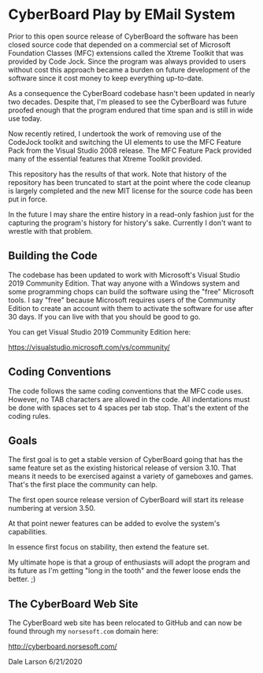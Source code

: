 CyberBoard Play by EMail System
===============================

Prior to this open source release of CyberBoard the software has been closed source
code that depended on a commercial set of Microsoft Foundation Classes (MFC) extensions 
called the Xtreme Toolkit that was provided by Code Jock. Since the program was always 
provided to users without cost this approach became a burden on future development 
of the software since it cost money to keep everything up-to-date.

As a consequence the CyberBoard codebase hasn't been updated in nearly two decades. 
Despite that, I'm pleased to see the CyberBoard was future proofed enough that 
the program endured that time span and is still in wide use today.

Now recently retired, I undertook the work of removing use of the CodeJock toolkit 
and switching the UI elements to use the MFC Feature Pack from the Visual Studio 
2008 release. The MFC Feature Pack provided many of the essential features that 
Xtreme Toolkit provided.

This repository has the results of that work. Note that history of the repository
has been truncated to start at the point where the code cleanup is largely completed
and the new MIT license for the source code has been put in force.

In the future I may share the entire history in a read-only fashion just for the
capturing the program's history for history's sake. Currently I don't want to wrestle 
with that problem.

Building the Code
-----------------

The codebase has been updated to work with Microsoft's Visual Studio 2019 Community
Edition. That way anyone with a Windows system and some programming chops can
build the software using the "free" Microsoft tools. I say "free" because Microsoft requires
users of the Community Edition to create an account with them to activate the software
for use after 30 days. If you can live with that you should be good to go.

You can get Visual Studio 2019 Community Edition here: 

https://visualstudio.microsoft.com/vs/community/

Coding Conventions
------------------

The code follows the same coding conventions that the MFC code uses. However, no TAB
characters are allowed in the code. All indentations must be done with spaces set 
to 4 spaces per tab stop. That's the extent of the coding rules.

Goals
-----

The first goal is to get a stable version of CyberBoard going that has the
same feature set as the existing historical release of version 3.10. That means
it needs to be exercised against a variety of gameboxes and games. That's the first
place the community can help.

The first open source release version of CyberBoard will start its release numbering 
at version 3.50.

At that point newer features can be added to evolve the system's capabilities.

In essence first focus on stability, then extend the feature set.

My ultimate hope is that a group of enthusiasts will adopt the program and its
future as I'm getting "long in the tooth" and the fewer loose ends the better. ;)

The CyberBoard Web Site
-----------------------

The CyberBoard web site has been relocated to GitHub and can now be found 
through my `norsesoft.com` domain here:

http://cyberboard.norsesoft.com/

Dale Larson
6/21/2020

